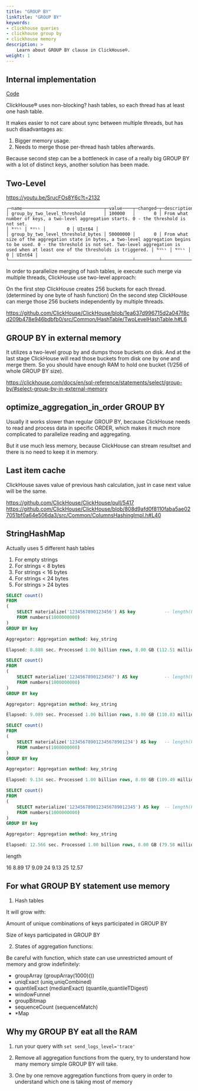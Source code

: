 ```yaml
---
title: "GROUP BY"
linkTitle: "GROUP BY"
keywords:
- clickhouse queries
- clickhouse group by
- clickhouse memory
description: >
    Learn about GROUP BY clause in ClickHouse®.
weight: 1
---
```


## Internal implementation

[Code](https://github.com/ClickHouse/ClickHouse/blob/8ab5270ded39c8b044f60f73c1de00c8117ab8f2/src/Interpreters/Aggregator.cpp#L382)

ClickHouse® uses non-blocking? hash tables, so each thread has at least one hash table.

It makes easier to not care about sync between multiple threads, but has such disadvantages as: 
1. Bigger memory usage.
2. Needs to merge those per-thread hash tables afterwards.


Because second step can be a bottleneck in case of a really big GROUP BY with a lot of distinct keys, another solution has been made.

## Two-Level

https://youtu.be/SrucFOs8Y6c?t=2132

```
┌─name───────────────────────────────┬─value────┬─changed─┬─description────────────────────────────────────────────────────────────────────────────────────────────────────────────────────────────────────────────────────────────────────────────────────────────────┬─min──┬─max──┬─readonly─┬─type───┐
│ group_by_two_level_threshold       │ 100000   │       0 │ From what number of keys, a two-level aggregation starts. 0 - the threshold is not set.                                                                                                                    │ ᴺᵁᴸᴸ │ ᴺᵁᴸᴸ │        0 │ UInt64 │
│ group_by_two_level_threshold_bytes │ 50000000 │       0 │ From what size of the aggregation state in bytes, a two-level aggregation begins to be used. 0 - the threshold is not set. Two-level aggregation is used when at least one of the thresholds is triggered. │ ᴺᵁᴸᴸ │ ᴺᵁᴸᴸ │        0 │ UInt64 │
└────────────────────────────────────┴──────────┴─────────┴────────────────────────────────────────────────────────────────────────────────────────────────────────────────────────────────────────────────────────────────────────────────────────────────────────────┴──────┴──────┴──────────┴────────┘
```

In order to parallelize merging of hash tables, ie execute such merge via multiple threads, ClickHouse use two-level approach:

On the first step ClickHouse creates 256 buckets for each thread. (determined by one byte of hash function)
On the second step ClickHouse can merge those 256 buckets independently by multiple threads.

https://github.com/ClickHouse/ClickHouse/blob/1ea637d996715d2a047f8cd209b478e946bdbfb0/src/Common/HashTable/TwoLevelHashTable.h#L6


## GROUP BY in external memory

It utilizes a two-level group by and dumps those buckets on disk. And at the last stage ClickHouse will read those buckets from disk one by one and merge them. 
So you should have enough RAM to hold one bucket (1/256 of whole GROUP BY size).

https://clickhouse.com/docs/en/sql-reference/statements/select/group-by/#select-group-by-in-external-memory


## optimize_aggregation_in_order GROUP BY

Usually it works slower than regular GROUP BY, because ClickHouse needs to read and process data in specific ORDER, which makes it much more complicated to parallelize reading and aggregating.

But it use much less memory, because ClickHouse can stream resultset and there is no need to keep it in memory.

## Last item cache

ClickHouse saves value of previous hash calculation, just in case next value will be the same.

https://github.com/ClickHouse/ClickHouse/pull/5417
https://github.com/ClickHouse/ClickHouse/blob/808d9afd0f8110faba5ae027051bf0a64e506da3/src/Common/ColumnsHashingImpl.h#L40

## StringHashMap

Actually uses 5 different hash tables

1. For empty strings
2. For strings < 8 bytes
3. For strings < 16 bytes
4. For strings < 24 bytes
5. For strings > 24 bytes 

```sql
SELECT count()
FROM
(
    SELECT materialize('1234567890123456') AS key           -- length(key) = 16
    FROM numbers(1000000000)
)
GROUP BY key

Aggregator: Aggregation method: key_string

Elapsed: 8.888 sec. Processed 1.00 billion rows, 8.00 GB (112.51 million rows/s., 900.11 MB/s.)

SELECT count()
FROM
(
    SELECT materialize('12345678901234567') AS key          -- length(key) = 17
    FROM numbers(1000000000)
)
GROUP BY key

Aggregator: Aggregation method: key_string

Elapsed: 9.089 sec. Processed 1.00 billion rows, 8.00 GB (110.03 million rows/s., 880.22 MB/s.)

SELECT count()
FROM
(
    SELECT materialize('123456789012345678901234') AS key   -- length(key) = 24
    FROM numbers(1000000000)
)
GROUP BY key

Aggregator: Aggregation method: key_string

Elapsed: 9.134 sec. Processed 1.00 billion rows, 8.00 GB (109.49 million rows/s., 875.94 MB/s.)

SELECT count()
FROM
(
    SELECT materialize('1234567890123456789012345') AS key  -- length(key) = 25
    FROM numbers(1000000000)
)
GROUP BY key

Aggregator: Aggregation method: key_string

Elapsed: 12.566 sec. Processed 1.00 billion rows, 8.00 GB (79.58 million rows/s., 636.67 MB/s.)
```

length 

16       8.89
17       9.09
24       9.13
25      12.57


## For what GROUP BY statement use memory

1. Hash tables 

It will grow with:

Amount of unique combinations of keys participated in GROUP BY

Size of keys participated in GROUP BY

2. States of aggregation functions:

Be careful with function, which state can use unrestricted amount of memory and grow indefinitely:

- groupArray (groupArray(1000)())
- uniqExact  (uniq,uniqCombined)
- quantileExact (medianExact) (quantile,quantileTDigest)
- windowFunnel
- groupBitmap
- sequenceCount (sequenceMatch)
- *Map


## Why my GROUP BY eat all the RAM

1. run your query with `set send_logs_level='trace'`

2. Remove all aggregation functions from the query, try to understand how many memory simple GROUP BY will take.

3. One by one remove aggregation functions from query in order to understand which one is taking most of memory
